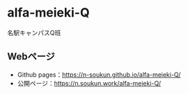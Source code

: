# alfa-meieki-Q
名駅キャンパスQ班
## Webページ
* Github pages：https://n-soukun.github.io/alfa-meieki-Q/
* 公開ページ：https://n.soukun.work/alfa-meieki-Q/
